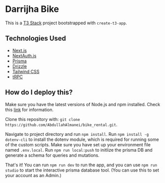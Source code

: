 # Darrijha Bike 

This is a [T3 Stack](https://create.t3.gg/) project bootstrapped with `create-t3-app`.

## Technologies Used

- [Next.js](https://nextjs.org)
- [NextAuth.js](https://next-auth.js.org)
- [Prisma](https://prisma.io)
- [Drizzle](https://orm.drizzle.team)
- [Tailwind CSS](https://tailwindcss.com)
- [tRPC](https://trpc.io)

## How do I deploy this?

Make sure you have the latest versions of Node.js and npm installed. Check this [link](https://docs.npmjs.com/downloading-and-installing-node-js-and-npm) for information.

Clone this repository with: 
```git clone https://github.com/AbdullahAlmanei/bike_rental.git```.

Navigate to project directory and run ```npm install```.
Run ```npm install -g dotenv-cli``` to install the dotenv module, which is required for running some of the custom scripts.
Make sure you have set up your environment file named ```.env.local```.
Run ```npm run local:push``` to initlize the prisma DB and generate a schema for queries and mutations.

That's it! You can run ```npm run dev``` to run the app, and you can use ```npm run studio``` to start the interactive prisma database tool. (You can use this to set your account as an Admin.)